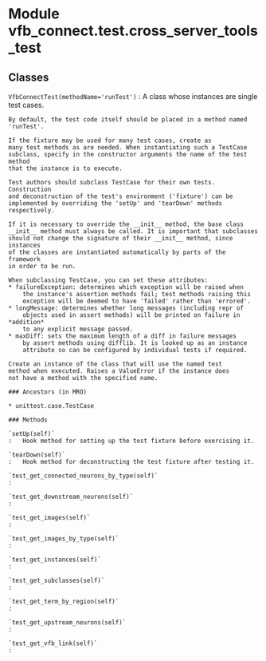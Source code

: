 Module vfb_connect.test.cross_server_tools_test
===============================================

Classes
-------

`VfbConnectTest(methodName='runTest')`
:   A class whose instances are single test cases.
    
    By default, the test code itself should be placed in a method named
    'runTest'.
    
    If the fixture may be used for many test cases, create as
    many test methods as are needed. When instantiating such a TestCase
    subclass, specify in the constructor arguments the name of the test method
    that the instance is to execute.
    
    Test authors should subclass TestCase for their own tests. Construction
    and deconstruction of the test's environment ('fixture') can be
    implemented by overriding the 'setUp' and 'tearDown' methods respectively.
    
    If it is necessary to override the __init__ method, the base class
    __init__ method must always be called. It is important that subclasses
    should not change the signature of their __init__ method, since instances
    of the classes are instantiated automatically by parts of the framework
    in order to be run.
    
    When subclassing TestCase, you can set these attributes:
    * failureException: determines which exception will be raised when
        the instance's assertion methods fail; test methods raising this
        exception will be deemed to have 'failed' rather than 'errored'.
    * longMessage: determines whether long messages (including repr of
        objects used in assert methods) will be printed on failure in *addition*
        to any explicit message passed.
    * maxDiff: sets the maximum length of a diff in failure messages
        by assert methods using difflib. It is looked up as an instance
        attribute so can be configured by individual tests if required.
    
    Create an instance of the class that will use the named test
    method when executed. Raises a ValueError if the instance does
    not have a method with the specified name.

    ### Ancestors (in MRO)

    * unittest.case.TestCase

    ### Methods

    `setUp(self)`
    :   Hook method for setting up the test fixture before exercising it.

    `tearDown(self)`
    :   Hook method for deconstructing the test fixture after testing it.

    `test_get_connected_neurons_by_type(self)`
    :

    `test_get_downstream_neurons(self)`
    :

    `test_get_images(self)`
    :

    `test_get_images_by_type(self)`
    :

    `test_get_instances(self)`
    :

    `test_get_subclasses(self)`
    :

    `test_get_term_by_region(self)`
    :

    `test_get_upstream_neurons(self)`
    :

    `test_get_vfb_link(self)`
    :